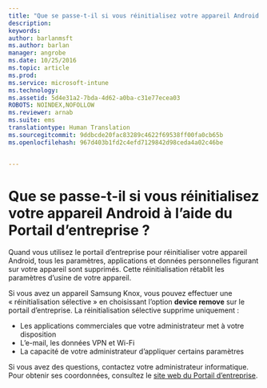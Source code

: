 ```yaml
---
title: "Que se passe-t-il si vous réinitialisez votre appareil Android à l’aide du Portail d’entreprise ? | Microsoft Intune"
description: 
keywords: 
author: barlanmsft
ms.author: barlan
manager: angrobe
ms.date: 10/25/2016
ms.topic: article
ms.prod: 
ms.service: microsoft-intune
ms.technology: 
ms.assetid: 5d4e31a2-7bda-4d62-a0ba-c31e77ecea03
ROBOTS: NOINDEX,NOFOLLOW
ms.reviewer: arnab
ms.suite: ems
translationtype: Human Translation
ms.sourcegitcommit: 9ddbcde20fac83289c4622f69538ff00fa0cb65b
ms.openlocfilehash: 967d403b1fd2c4efd7129842d98ceda4a02c46be


---
```



# <a name="what-happens-if-you-reset-your-android-device-using-the-company-portal"></a>Que se passe-t-il si vous réinitialisez votre appareil Android à l’aide du Portail d’entreprise ?

Quand vous utilisez le portail d’entreprise pour réinitialiser votre appareil Android, tous les paramètres, applications et données personnelles figurant sur votre appareil sont supprimés. Cette réinitialisation rétablit les paramètres d’usine de votre appareil.

Si vous avez un appareil Samsung Knox, vous pouvez effectuer une « réinitialisation sélective » en choisissant l’option **device remove** sur le portail d’entreprise. La réinitialisation sélective supprime uniquement :

- Les applications commerciales que votre administrateur met à votre disposition
- L’e-mail, les données VPN et Wi-Fi
- La capacité de votre administrateur d’appliquer certains paramètres

Si vous avez des questions, contactez votre administrateur informatique. Pour obtenir ses coordonnées, consultez le [site web du Portail d’entreprise](http://portal.manage.microsoft.com).



<!--HONumber=Nov16_HO2-->


